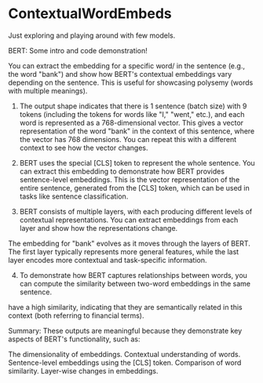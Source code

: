 # ContextualWordEmbeds
Just exploring and playing around with few models.

BERT: Some intro and code demonstration!

You can extract the embedding for a specific word/ in the sentence (e.g., the word "bank") and show how BERT's contextual embeddings vary depending on the sentence. This is useful for showcasing polysemy (words with multiple meanings).

1. The output shape indicates that there is 1 sentence (batch size) with 9 tokens (including the tokens for words like "I," "went," etc.), and each word is represented as a 768-dimensional vector.
This gives a vector representation of the word "bank" in the context of this sentence, where the vector has 768 dimensions. You can repeat this with a different context to see how the vector changes.

2. BERT uses the special [CLS] token to represent the whole sentence. You can extract this embedding to demonstrate how BERT provides sentence-level embeddings.
This is the vector representation of the entire sentence, generated from the [CLS] token, which can be used in tasks like sentence classification.


3. BERT consists of multiple layers, with each producing different levels of contextual representations. You can extract embeddings from each layer and show how the representations change.

The embedding for "bank" evolves as it moves through the layers of BERT. The first layer typically represents more general features, while the last layer encodes more contextual and task-specific information.

4. To demonstrate how BERT captures relationships between words, you can compute the similarity between two-word embeddings in the same sentence.
 
have a high similarity, indicating that they are semantically related in this context (both referring to financial terms).

Summary:
These outputs are meaningful because they demonstrate key aspects of BERT's functionality, such as:

The dimensionality of embeddings.
Contextual understanding of words.
Sentence-level embeddings using the [CLS] token.
Comparison of word similarity.
Layer-wise changes in embeddings.
